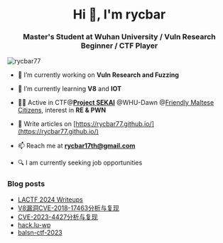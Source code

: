 <h1 align="center">Hi 👋, I'm rycbar</h1>
<h3 align="center">Master's Student at Wuhan University / Vuln Research Beginner / CTF Player</h3>

<p align="left"> <img src="https://komarev.com/ghpvc/?username=rycbar77&label=Profile%20views&color=0e75b6&style=flat" alt="rycbar77" /> </p>

- 🔭 I’m currently working on **Vuln Research and Fuzzing**

- 🌱 I’m currently learning **V8** and **IOT**

- 👨‍💻 Active in CTF@[**Project SEKAI**](https://sekai.team/) @WHU-Dawn @[Friendly Maltese Citizens](https://ctf.mt/), interest in **RE & PWN**

- 📝 Write articles on [https://rycbar77.github.io/](https://rycbar77.github.io/)

- 📫 Reach me at **rycbar17th@gmail.com**

- 🔍 I am currently seeking job opportunities

### Blog posts
<!-- BLOG-POST-LIST:START -->
- [LACTF 2024 Writeups](https://rycbar77.github.io/2024/02/19/lactf-wp/)
- [V8漏洞CVE-2018-17463分析与复现](https://rycbar77.github.io/2023/12/01/V8%E6%BC%8F%E6%B4%9ECVE-2018-17463%E5%88%86%E6%9E%90%E4%B8%8E%E5%A4%8D%E7%8E%B0/)
- [CVE-2023-4427分析与复现](https://rycbar77.github.io/2023/12/01/CVE-2023-4427%E5%88%86%E6%9E%90%E4%B8%8E%E5%A4%8D%E7%8E%B0/)
- [hack.lu-wp](https://rycbar77.github.io/2023/10/23/hack-lu-wp/)
- [balsn-ctf-2023](https://rycbar77.github.io/2023/10/11/balsn-ctf-2023/)
<!-- BLOG-POST-LIST:END -->

<!--<p><img align="center" src="https://github-readme-stats.vercel.app/api/top-langs?username=rycbar77&show_icons=true&locale=en&layout=compact" alt="rycbar77" /></p>-->

<!--<p>&nbsp;<img align="center" src="https://github-readme-stats.vercel.app/api?username=rycbar77&show_icons=true&locale=en" alt="rycbar77" /></p>-->
